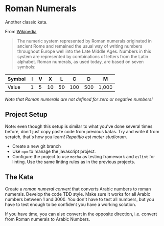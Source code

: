 # Roman Numerals

Another classic kata. 

From [Wikipedia](https://en.wikipedia.org/wiki/Roman_numerals)
> The numeric system represented by Roman numerals originated in ancient Rome and remained the usual way of writing numbers throughout Europe well into the Late Middle Ages. Numbers in this system are represented by combinations of letters from the Latin alphabet. Roman numerals, as used today, are based on seven symbols:

Symbol | I   | V   | X   | L   | C   | D   | M
---    | --- | --- | --- | --- | --- | --- | ---
Value  | 1   | 5   | 10  | 50  | 100 | 500 | 1,000

_Note that Roman numerals are not defined for zero or negative numbers!_

## Project Setup
Note: even though this setup is similar to what you've done several times before, don't just copy paste code from previous katas. Try and write it from scratch, that's how you learn! _Repetitio est mater studiorum_.

- Create a new git branch
- Use `npm` to manage the javascript project.
- Configure the project to use `mocha` as testing framework and `eslint` for linting. Use the same linting rules as in the previous projects.

## The Kata
Create a _roman numeral convert_ that converts Arabic numbers to roman numerals. 
Develop the code TDD style.
Make sure it works for all Arabic numbers between 1 and 3000. You don't have to test all numbers, but you have to test enough to be confident you have a working solution.

If you have time, you can also convert in the opposite direction, i.e. convert from Roman numerals to Arabic Numbers.
